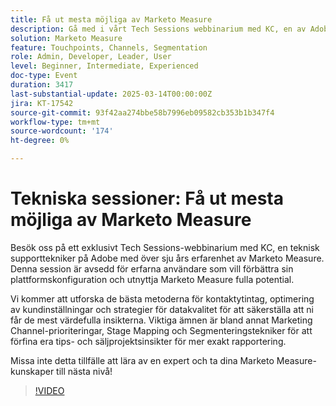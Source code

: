 ```yaml
---
title: Få ut mesta möjliga av Marketo Measure
description: Gå med i vårt Tech Sessions webbinarium med KC, en av Adobe tekniker för teknisk support, för att förbättra dina kunskaper inom Marketo Measure. Lär dig de bästa sätten att ta kontaktytor, göra kundinställningar och få korrekta data. Utforska Marketing Channel-prioriteringar, Stage Mapping och Segmenteringstekniker för exakt rapportering. Missa inte den här chansen att höja din expertis!
solution: Marketo Measure
feature: Touchpoints, Channels, Segmentation
role: Admin, Developer, Leader, User
level: Beginner, Intermediate, Experienced
doc-type: Event
duration: 3417
last-substantial-update: 2025-03-14T00:00:00Z
jira: KT-17542
source-git-commit: 93f42aa274bbe58b7996eb09582cb353b1b347f4
workflow-type: tm+mt
source-wordcount: '174'
ht-degree: 0%

---
```



# Tekniska sessioner: Få ut mesta möjliga av Marketo Measure

Besök oss på ett exklusivt Tech Sessions-webbinarium med KC, en teknisk supporttekniker på Adobe med över sju års erfarenhet av Marketo Measure. Denna session är avsedd för erfarna användare som vill förbättra sin plattformskonfiguration och utnyttja Marketo Measure fulla potential.

Vi kommer att utforska de bästa metoderna för kontaktytintag, optimering av kundinställningar och strategier för datakvalitet för att säkerställa att ni får de mest värdefulla insikterna. Viktiga ämnen är bland annat Marketing Channel-prioriteringar, Stage Mapping och Segmenteringstekniker för att förfina era tips- och säljprojektsinsikter för mer exakt rapportering.

Missa inte detta tillfälle att lära av en expert och ta dina Marketo Measure-kunskaper till nästa nivå!

>[!VIDEO](https://video.tv.adobe.com/v/3451661/?learn=on&enablevpops)
